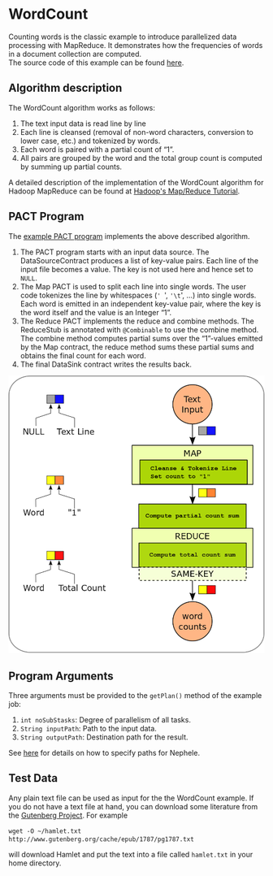 WordCount
=========

Counting words is the classic example to introduce parallelized data
processing with MapReduce. It demonstrates how the frequencies of words
in a document collection are computed.   
 The source code of this example can be found
[here](https://github.com/dimalabs/ozone/blob/master/pact/pact-examples/src/main/java/eu/stratosphere/pact/example/wordcount/WordCount.java "https://github.com/dimalabs/ozone/blob/master/pact/pact-examples/src/main/java/eu/stratosphere/pact/example/wordcount/WordCount.java").

Algorithm description
---------------------

The WordCount algorithm works as follows:

1.  The text input data is read line by line
2.  Each line is cleansed (removal of non-word characters, conversion to
    lower case, etc.) and tokenized by words.
3.  Each word is paired with a partial count of “1”.
4.  All pairs are grouped by the word and the total group count is
    computed by summing up partial counts.

A detailed description of the implementation of the WordCount algorithm
for Hadoop MapReduce can be found at [Hadoop's Map/Reduce
Tutorial](http://hadoop.apache.org/common/docs/r0.20.2/mapred_tutorial.html#Example%3A+WordCount+v1.0 "http://hadoop.apache.org/common/docs/r0.20.2/mapred_tutorial.html#Example%3A+WordCount+v1.0").

PACT Program
------------

The [example PACT
program](https://github.com/dimalabs/ozone/blob/master/pact/pact-examples/src/main/java/eu/stratosphere/pact/example/wordcount/WordCount.java "https://github.com/dimalabs/ozone/blob/master/pact/pact-examples/src/main/java/eu/stratosphere/pact/example/wordcount/WordCount.java")
implements the above described algorithm.

1.  The PACT program starts with an input data source. The
    DataSourceContract produces a list of key-value pairs. Each line of
    the input file becomes a value. The key is not used here and hence
    set to `NULL`.
2.  The Map PACT is used to split each line into single words. The user
    code tokenizes the line by whitespaces (`' `', `'\t`', …) into
    single words. Each word is emitted in an independent key-value pair,
    where the key is the word itself and the value is an Integer “1”.
3.  The Reduce PACT implements the reduce and combine methods. The
    ReduceStub is annotated with `@Combinable` to use the combine
    method. The combine method computes partial sums over the “1”-values
    emitted by the Map contract, the reduce method sums these partial
    sums and obtains the final count for each word.
4.  The final DataSink contract writes the results back.

[![](media/wiki/wordcount_pactprogram.png)](media/wiki/wordcount_pactprogram.png "wiki:wordcount_pactprogram.png")

Program Arguments
-----------------

Three arguments must be provided to the `getPlan()` method of the
example job:

1.  `int noSubStasks`: Degree of parallelism of all tasks.
2.  `String inputPath`: Path to the input data.
3.  `String outputPath`: Destination path for the result.

See
[here](executepactprogram "executepactprogram")
for details on how to specify paths for Nephele.

Test Data
---------

Any plain text file can be used as input for the the WordCount example.
If you do not have a text file at hand, you can download some literature
from the [Gutenberg
Project](http://www.gutenberg.org "http://www.gutenberg.org"). For
example

    wget -O ~/hamlet.txt http://www.gutenberg.org/cache/epub/1787/pg1787.txt

will download Hamlet and put the text into a file called `hamlet.txt` in
your home directory.
